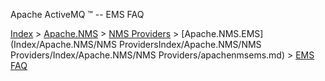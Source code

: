 Apache ActiveMQ ™ -- EMS FAQ 

[Index](index.html) > [Apache.NMS](Index/apacheIndex/Overview/nms.md) > [NMS Providers](Index/Apache.NMS/nms-providers.md) > [Apache.NMS.EMS](Index/Apache.NMS/NMS ProvidersIndex/Apache.NMS/NMS Providers/Index/Apache.NMS/NMS Providers/apachenmsems.md) > [EMS FAQ](ems-CommunityCommunity/Community/faq.md)


